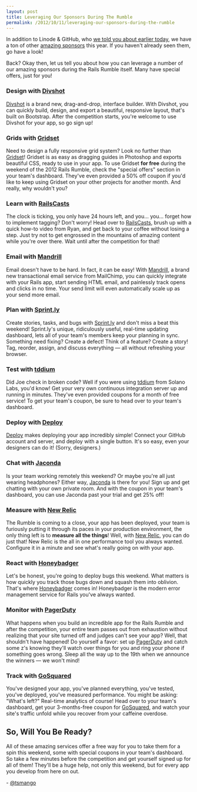 ```yaml
---
layout: post
title: Leveraging Our Sponsors During The Rumble
permalink: /2012/10/11/leveraging-our-sponsors-during-the-rumble
---
```


In addition to Linode & GitHub, who [we told you about earlier today](http://blog.railsrumble.com/2012/10/11/linode-up-and-running-with-stackscripts/), we have a ton of other [amazing sponsors](http://railsrumble.com) this year. If you haven't already seen them, go have a look!

Back? Okay then, let us tell you about how you can leverage a number of our amazing sponsors during the Rails Rumble itself. Many have special offers, just for you!

### Design with [Divshot](http://divshot.com)

[Divshot](http://divshot.com) is a brand new, drag-and-drop, interface builder. With Divshot, you can quickly build, design, and export a beautiful, responsive layout, that's built on Bootstrap. After the competition starts, you're welcome to use Divshot for your app, so go sign up!

### Grids with [Gridset](https://gridsetapp.com)

Need to design a fully responsive grid system? Look no further than [Gridset](https://gridsetapp.com)! Gridset is as easy as dragging guides in Photoshop and exports beautiful CSS, ready to use in your app. To use Gridset **for free** during the weekend of the 2012 Rails Rumble, check the "special offers" section in your team's dashboard. They've even provided a 50% off coupon if you'd like to keep using Gridset on your other projects for another month. And really, why wouldn't you?

### Learn with [RailsCasts](http://railscasts.com)

The clock is ticking, you only have 24 hours left, and you... you... forget how to implement tagging? Don't worry! Head over to [RailsCasts](http://railscasts.com), brush up with a quick how-to video from Ryan, and get back to your coffee without losing a step. Just try not to get engrossed in the mountains of amazing content while you're over there. Wait until after the competition for that!

### Email with [Mandrill](http://mandrill.com)

Email doesn't have to be hard. In fact, it can be easy! With [Mandrill](http://mandrill.com), a brand new transactional email service from MailChimp, you can quickly integrate with your Rails app, start sending HTML email, and painlessly track opens and clicks in no time. Your send limit will even automatically scale up as your send more email.

### Plan with [Sprint.ly](http://sprint.ly)

Create stories, tasks, and bugs with [Sprint.ly](http://sprint.ly) and don't miss a beat this weekend! Sprint.ly's unique, ridiculously useful, real-time updating dashboard, lets all of your team's members keep your planning in sync. Something need fixing? Create a defect! Think of a feature? Create a story! Tag, reorder, assign, and discuss everything &mdash; all without refreshing your browser.

### Test with [tddium](http://tddium.com)

Did Joe check in broken code? Well if you were using [tddium](http://tddium.com) from Solano Labs, you'd know! Get your very own continuous integration server up and running in minutes. They've even provided coupons for a month of free service! To get your team's coupon, be sure to head over to your team's dashboard.

### Deploy with [Deploy](http://deployhq.com)

[Deploy](http://deployhq.com) makes deploying your app incredibly simple! Connect your GitHub account and server, and deploy with a single button. It's so easy, even your designers can do it! (Sorry, designers.)

### Chat with [Jaconda](http://jaconda.im)

Is your team working remotely this weekend? Or maybe you're all just wearing headphones? Either way, [Jaconda](http://jaconda.im) is there for you! Sign up and get chatting with your own private room. And with the coupon in your team's dashboard, you can use Jaconda past your trial and get 25% off!

### Measure with [New Relic](http://newrelic.com)

The Rumble is coming to a close, your app has been deployed, your team is furiously putting it through its paces in your production environment, the only thing left is to **measure all the things**! Well, with [New Relic](http://newrelic.com), you can do just that! New Relic is the all in one performance tool you always wanted. Configure it in a minute and see what's really going on with your app.

### React with [Honeybadger](http://honeybadger.io)

Let's be honest, you're going to deploy bugs this weekend. What matters is how quickly you track those bugs down and squash them into oblivion. That's where [Honeybadger](http://honeybadger.io) comes in! Honeybadger is the modern error management service for Rails you've always wanted.

### Monitor with [PagerDuty](http://pagerduty.com)

What happens when you build an incredible app for the Rails Rumble and after the competition, your entire team passes out from exhaustion without realizing that your site turned off and judges can't see your app? Well, that shouldn't have happened! Do yourself a favor: set up [PagerDuty](http://pagerduty.com) and catch some z's knowing they'll watch over things for you and ring your phone if something goes wrong. Sleep all the way up to the 19th when we announce the winners &mdash; we won't mind!

### Track with [GoSquared](https://www.gosquared.com)

You've designed your app, you've planned everything, you've tested, you've deployed, you've measured performance. You might be asking: "What's left?" Real-time analytics of course! Head over to your team's dashboard, get your 3-months-free coupon for [GoSquared](https://www.gosquared.com), and watch your site's traffic unfold while you recover from your caffeine overdose.

## So, Will You Be Ready?

All of these amazing services offer a free way for you to take them for a spin this weekend, some with special coupons in your team's dashboard. So take a few minutes before the competition and get yourself signed up for all of them! They'll be a huge help, not only this weekend, but for every app you develop from here on out.

\- [@tsmango](https://twitter.com/tsmango)